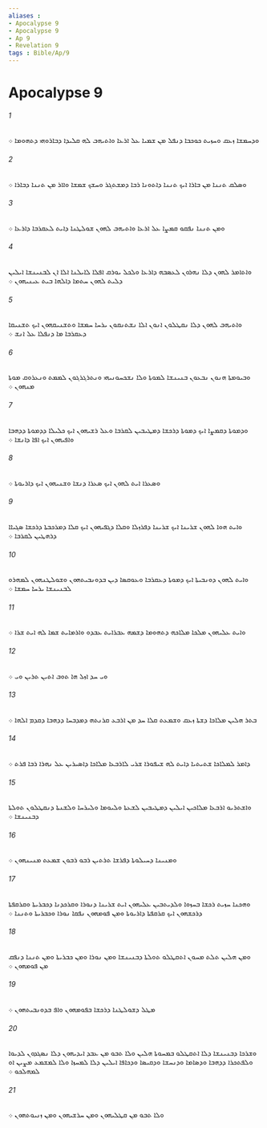 ```yaml
---
aliases : 
- Apocalypse 9
- Apocalypse 9
- Ap 9
- Revelation 9
tags : Bible/Ap/9
---
```


# Apocalypse 9

###### 1
ܘܕܚܡܫܐ ܙܥܩ ܘܚܙܝܬ ܟܘܟܒܐ ܕܢܦܠ ܡܢ ܫܡܝܐ ܥܠ ܐܪܥܐ ܘܐܬܝܗܒ ܠܗ ܩܠܝܕܐ ܕܒܐܪܘܗܝ ܕܬܗܘܡܐ ܀
###### 2
ܘܤܠܩ ܬܢܢܐ ܡܢ ܒܐܪܐ ܐܝܟ ܬܢܢܐ ܕܐܬܘܢܐ ܪܒܐ ܕܡܫܬܓܪ ܘܚܫܟ ܫܡܫܐ ܘܐܐܪ ܡܢ ܬܢܢܐ ܕܒܐܪܐ ܀
###### 3
ܘܡܢ ܬܢܢܐ ܢܦܩܘ ܩܡܨܐ ܥܠ ܐܪܥܐ ܘܐܬܝܗܒ ܠܗܘܢ ܫܘܠܛܢܐ ܕܐܝܬ ܠܥܩܪܒܐ ܕܐܪܥܐ ܀
###### 4
ܘܐܬܐܡܪ ܠܗܘܢ ܕܠܐ ܢܗܪܘܢ ܠܥܤܒܗ ܕܐܪܥܐ ܘܠܟܠ ܝܘܪܩ ܐܦܠܐ ܠܐܝܠܢܐ ܐܠܐ ܐܢ ܠܒܢܝܢܫܐ ܐܝܠܝܢ ܕܠܝܬ ܠܗܘܢ ܚܬܡܐ ܕܐܠܗܐ ܒܝܬ ܥܝܢܝܗܘܢ ܀
###### 5
ܘܐܬܝܗܒ ܠܗܘܢ ܕܠܐ ܢܩܛܠܘܢ ܐܢܘܢ ܐܠܐ ܢܫܬܢܩܘܢ ܝܪܚܐ ܚܡܫܐ ܘܬܫܢܝܩܗܘܢ ܐܝܟ ܬܫܢܝܩܐ ܕܥܩܪܒܐ ܡܐ ܕܢܦܠܐ ܥܠ ܐܢܫ ܀
###### 6
ܘܒܝܘܡܬܐ ܗܢܘܢ ܢܒܥܘܢ ܒܢܝܢܫܐ ܠܡܘܬܐ ܘܠܐ ܢܫܟܚܘܢܝܗܝ ܘܢܬܪܓܪܓܘܢ ܠܡܡܬ ܘܢܥܪܘܩ ܡܘܬܐ ܡܢܗܘܢ ܀
###### 7
ܘܕܡܘܬܐ ܕܩܡܨܐ ܐܝܟ ܕܡܘܬܐ ܕܪܟܫܐ ܕܡܛܝܒܝܢ ܠܩܪܒܐ ܘܥܠ ܪܫܝܗܘܢ ܐܝܟ ܟܠܝܠܐ ܕܕܡܘܬܐ ܕܕܗܒܐ ܘܐܦܝܗܘܢ ܐܝܟ ܐܦܐ ܕܐܢܫܐ ܀
###### 8
ܘܤܥܪܐ ܐܝܬ ܠܗܘܢ ܐܝܟ ܤܥܪܐ ܕܢܫܐ ܘܫܢܝܗܘܢ ܐܝܟ ܕܐܪܝܘܬܐ ܀
###### 9
ܘܐܝܬ ܗܘܐ ܠܗܘܢ ܫܪܝܢܐ ܐܝܟ ܫܪܝܢܐ ܕܦܪܙܠܐ ܘܩܠܐ ܕܓܦܝܗܘܢ ܐܝܟ ܩܠܐ ܕܡܪܟܒܬܐ ܕܪܟܫܐ ܤܓܝܐܐ ܕܪܗܛܝܢ ܠܩܪܒܐ ܀
###### 10
ܘܐܝܬ ܠܗܘܢ ܕܘܢܒܝܬܐ ܐܝܟ ܕܡܘܬܐ ܕܥܩܪܒܐ ܘܥܘܩܤܐ ܕܝܢ ܒܕܘܢܒܝܬܗܘܢ ܘܫܘܠܛܢܗܘܢ ܠܡܗܪܘ ܠܒܢܝܢܫܐ ܝܪܚܐ ܚܡܫܐ ܀
###### 11
ܘܐܝܬ ܥܠܝܗܘܢ ܡܠܟܐ ܡܠܐܟܗ ܕܬܗܘܡܐ ܕܫܡܗ ܥܒܪܐܝܬ ܥܒܕܘ ܘܐܪܡܐܝܬ ܫܡܐ ܠܗ ܐܝܬ ܫܪܐ ܀
###### 12
ܘܝ ܚܕ ܐܙܠ ܗܐ ܬܘܒ ܐܬܝܢ ܬܪܝܢ ܘܝ ܀
###### 13
ܒܬܪ ܗܠܝܢ ܡܠܐܟܐ ܕܫܬܐ ܙܥܩ ܘܫܡܥܬ ܩܠܐ ܚܕ ܡܢ ܐܪܒܥ ܩܪܢܬܗ ܕܡܕܒܚܐ ܕܕܗܒܐ ܕܩܕܡ ܐܠܗܐ ܀
###### 14
ܕܐܡܪ ܠܡܠܐܟܐ ܫܬܝܬܝܐ ܕܐܝܬ ܠܗ ܫܝܦܘܪܐ ܫܪܝ ܠܐܪܒܥܐ ܡܠܐܟܐ ܕܐܤܝܪܝܢ ܥܠ ܢܗܪܐ ܪܒܐ ܦܪܬ ܀
###### 15
ܘܐܫܬܪܝܘ ܐܪܒܥܐ ܡܠܐܟܝܢ ܐܝܠܝܢ ܕܡܛܝܒܝܢ ܠܫܥܬܐ ܘܠܝܘܡܐ ܘܠܝܪܚܐ ܘܠܫܢܬܐ ܕܢܩܛܠܘܢ ܬܘܠܬܐ ܕܒܢܝܢܫܐ ܀
###### 16
ܘܡܢܝܢܐ ܕܚܝܠܘܬܐ ܕܦܪܫܐ ܬܪܬܝܢ ܪܒܘ ܪܒܘܢ ܫܡܥܬ ܡܢܝܢܗܘܢ ܀
###### 17
ܘܗܟܢܐ ܚܙܝܬ ܪܟܫܐ ܒܚܙܘܐ ܘܠܕܝܬܒܝܢ ܥܠܝܗܘܢ ܐܝܬ ܫܪܝܢܐ ܕܢܘܪܐ ܘܩܪܟܕܢܐ ܕܟܒܪܝܬܐ ܘܩܪܩܦܬܐ ܕܪܟܫܗܘܢ ܐܝܟ ܩܪܩܦܬܐ ܕܐܪܝܘܬܐ ܘܡܢ ܦܘܡܗܘܢ ܢܦܩܐ ܢܘܪܐ ܘܟܒܪܝܬܐ ܘܬܢܢܐ ܀
###### 18
ܘܡܢ ܗܠܝܢ ܬܠܬ ܡܚܘܢ ܐܬܩܛܠܘ ܬܘܠܬܐ ܕܒܢܝܢܫܐ ܘܡܢ ܢܘܪܐ ܘܡܢ ܟܒܪܝܬܐ ܘܡܢ ܬܢܢܐ ܕܢܦܩ ܡܢ ܦܘܡܗܘܢ ܀
###### 19
ܡܛܠ ܕܫܘܠܛܢܐ ܕܪܟܫܐ ܒܦܘܡܗܘܢ ܘܐܦ ܒܕܘܢܒܝܬܗܘܢ ܀
###### 20
ܘܫܪܟܐ ܕܒܢܝܢܫܐ ܕܠܐ ܐܬܩܛܠܘ ܒܡܚܘܬܐ ܗܠܝܢ ܘܠܐ ܬܒܘ ܡܢ ܥܒܕ ܐܝܕܝܗܘܢ ܕܠܐ ܢܤܓܕܘܢ ܠܕܝܘܐ ܘܠܦܬܟܪܐ ܕܕܗܒܐ ܘܕܤܐܡܐ ܘܕܢܚܫܐ ܘܕܩܝܤܐ ܘܕܟܐܦܐ ܐܝܠܝܢ ܕܠܐ ܠܡܚܙܐ ܘܠܐ ܠܡܫܡܥ ܡܨܝܢ ܐܘ ܠܡܗܠܟܘ ܀
###### 21
ܘܠܐ ܬܒܘ ܡܢ ܩܛܠܝܗܘܢ ܘܡܢ ܚܪܫܝܗܘܢ ܘܡܢ ܙܢܝܘܬܗܘܢ ܀

